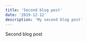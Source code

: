 ```yaml
---
title: 'Second blog post'
date: '2019-12-12'
description: 'My second blog post'
---
```


Second blog post
